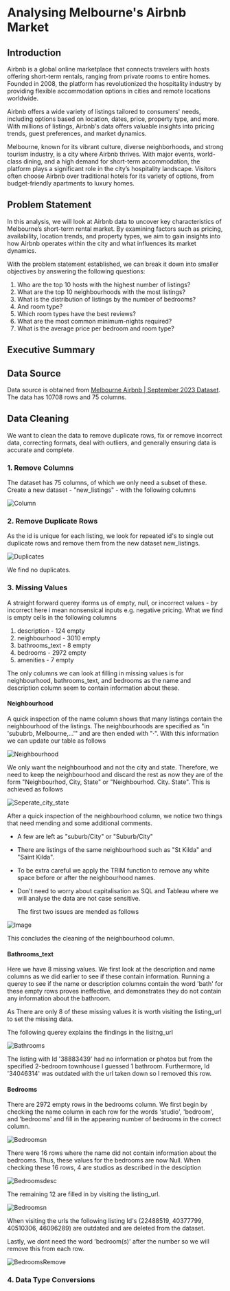 # Analysing Melbourne's Airbnb Market


## Introduction

Airbnb is a global online marketplace that connects travelers with hosts offering short-term rentals, ranging from private rooms to entire homes. Founded in 2008, the platform has revolutionized the hospitality industry by providing flexible accommodation options in cities and remote locations worldwide. 

Airbnb offers a wide variety of listings tailored to consumers' needs, including options based on location, dates, price, property type, and more. With millions of listings, Airbnb's data offers valuable insights into pricing trends, guest preferences, and market dynamics.

Melbourne, known for its vibrant culture, diverse neighborhoods, and strong tourism industry, is a city where Airbnb thrives. With major events, world-class dining, and a high demand for short-term accommodation, the platform plays a significant role in the city’s hospitality landscape. Visitors often choose Airbnb over traditional hotels for its variety of options, from budget-friendly apartments to luxury homes.



## Problem Statement

In this analysis, we will look at Airbnb data to uncover key characteristics of Melbourne’s short-term rental market. By examining factors such as pricing, availability, location trends, and property types, we aim to gain insights into how Airbnb operates within the city and what influences its market dynamics.

With the problem statement established, we can break it down into smaller objectives by answering the following questions:
1. Who are the top 10 hosts with the highest number of listings?
2. What are the top 10 neighbourhoods with the most listings?
3. What is the distribution of listings by the number of bedrooms?
4. And room type?
5. Which room types have the best reviews?
6. What are the most common minimum-nights required?
7. What is the average price per bedroom and room type?


## Executive Summary



## Data Source

Data source is obtained from [Melbourne Airbnb | September 2023 Dataset](https://www.kaggle.com/datasets/tauanoliveira/melbourne-airbnb-september-2023-dataset?resource=download). The data has 10708 rows and 75 columns.


## Data Cleaning

We want to clean the data to remove duplicate rows, fix or remove incorrect data, correcting formats, deal with outliers, and generally ensuring data is accurate and complete. 


### 1. Remove Columns

The dataset has 75 columns, of which we only need a subset of these. Create a new dataset - "new_listings" - with the following columns

![Column](Images/Columns.png)


### 2. Remove Duplicate Rows

As the id is unique for each listing, we look for repeated id's to single out duplicate rows and remove them from the new dataset new_listings.


![Duplicates](Images/Duplicate.png)


We find no duplicates.


### 3. Missing Values

A straight forward querey iforms us of empty, null, or incorrect values - by incorrect here i mean nonsensical inputs e.g. negative pricing. What we find is empty cells in the following columns
1. description - 124 empty
2. neighbourhood - 3010 empty
3. bathrooms_text - 8 empty
4. bedrooms - 2972 empty
5. amenities - 7 empty

The only columns we can look at filling in missing values is for neighbourhood, bathrooms_text, and bedrooms as the name and description column seem to contain information about these.

#### Neighbourhood

A quick inspection of the name column shows that many listings contain the neighbourhood of the listings. The neighbourhoods are specified as "in 'sububrb, Melbourne,...'" and are then ended with "·". With this information we can update our table as follows

![Neighbourhood](Images/Update_neighbourhood.png)


We only want the neighbourhood and not the city and state. Therefore, we need to keep the neighbourhood and discard the rest as now they are of the form "Neighbourhod, City, State" or "Neighbourhod. City. State". This is achieved as follows


![Seperate_city_state](Images/Seperate_city_state.png)

After a quick inspection of the neighbourhood column, we notice two things that need mending and some additional comments.
- A few are left as "suburb/City" or "Suburb/City"
- There are listings of the same neighbourhood such as "St Kilda" and "Saint Kilda".
- To be extra careful we apply the TRIM function to remove any white space before or after the neighbourhood names.
- Don't need to worry about capitalisation as SQL and Tableau where we will analyse the data are not case sensitive.

  The first two issues are mended as follows

  

![Image](Images/stKilda.png)

This concludes the cleaning of the neighbourhood column.


#### Bathrooms_text

Here we have 8 missing values. We first look at the description and name columns as we did earlier to see if these contain information. Running a querey to see if the name or description columns contain the word 'bath' for these empty rows proves ineffective, and demonstrates they do not contain any information about the bathroom.

As There are only 8 of these missing values it is worth visiting the listing_url to set the missing data. 

The following querey explains the findings in the lisitng_url


![Bathrooms](Images/Bathrooms.png)

The listing with Id '38883439' had no information or photos but from the specified 2-bedroom townhouse I guessed 1 bathroom. Furthermore, Id '34046314' was outdated with the url taken down so I removed this row.


#### Bedrooms

There are 2972 empty rows in the bedrooms column. We first begin by checking the name column in each row for the words 'studio', 'bedroom', and 'bedrooms' and fill in the appearing number of bedrooms in the correct column. 

![Bedroomsn](Images/Bedrooms_name.png)

There were 16 rows where the name did not contain information about the bedrooms. Thus, these values for the bedrooms are now Null. When checking these 16 rows, 4 are studios as described in the desciption 


![Bedroomsdesc](Images/Bedrooms_desc.png)


The remaining 12 are filled in by visiting the listing_url. 


![Bedroomsn](Images/Bedrooms_url.png)


When visiting the urls the following listing Id's (22488519, 40377799, 40510306, 46096289) are outdated and are deleted from the dataset.


Lastly, we dont need the word 'bedroom(s)' after the number so we will remove this from each row.

![BedroomsRemove](Images/Remove_bedroom.png)


### 4. Data Type Conversions
